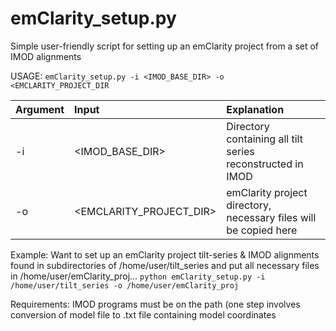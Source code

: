 # emClarity_setup.py
Simple user-friendly script for setting up an emClarity project from a set of IMOD alignments

USAGE: `emClarity_setup.py -i <IMOD_BASE_DIR> -o <EMCLARITY_PROJECT_DIR`
  
| Argument              |   Input               |    Explanation |
|:----------------------|:----------------------|:-----------|
|-i  |  <IMOD_BASE_DIR>| Directory containing all tilt series reconstructed in IMOD |
|-o  |   <EMCLARITY_PROJECT_DIR>| emClarity project directory, necessary files will be copied here|

Example:
Want to set up an emClarity project tilt-series & IMOD alignments found in subdirectories of /home/user/tilt_series and put all necessary files in /home/user/emClarity_proj...
```python emClarity_setup.py -i /home/user/tilt_series -o /home/user/emClarity_proj```

Requirements:
IMOD programs must be on the path (one step involves conversion of model file to .txt file containing model coordinates
